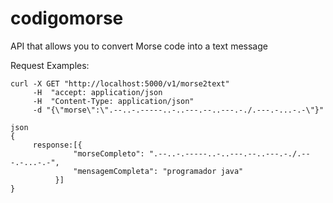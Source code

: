 # codigomorse

API that allows you to convert Morse code into a text message

Request Examples:

```
curl -X GET "http://localhost:5000/v1/morse2text" 
     -H  "accept: application/json
     -H  "Content-Type: application/json" 
     -d "{\"morse\":\".--..-.-----..-..---.--..---.-./.---.-...-.-\"}"
```

```
json
{
     response:[{
              "morseCompleto": ".--..-.-----..-..---.--..---.-./.---.-...-.-",
              "mensagemCompleta": "programador java"
          }]
}     
```
